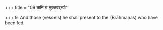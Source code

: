 +++
title = "09 तानि च भुक्तवद्भ्यो"

+++
9. And those (vessels) he shall present to the (Brāhmaṇas) who have been fed.
